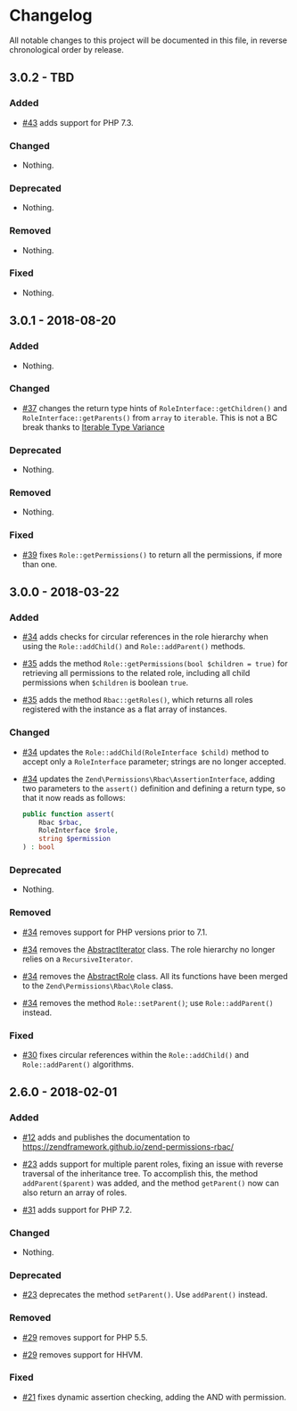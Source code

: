 # Changelog

All notable changes to this project will be documented in this file, in reverse chronological order by release.

## 3.0.2 - TBD

### Added

- [#43](https://github.com/zendframework/zend-permissions-rbac/pull/43) adds support for PHP 7.3.

### Changed

- Nothing.

### Deprecated

- Nothing.

### Removed

- Nothing.

### Fixed

- Nothing.

## 3.0.1 - 2018-08-20

### Added

- Nothing.

### Changed

- [#37](https://github.com/zendframework/zend-permissions-rbac/pull/37) changes
  the return type hints of `RoleInterface::getChildren()` and `RoleInterface::getParents()`
  from `array` to `iterable`. This is not a BC break thanks to [Iterable Type Variance](http://php.net/manual/en/language.types.iterable.php#language.types.iterable.variance)

### Deprecated

- Nothing.

### Removed

- Nothing.

### Fixed

- [#39](https://github.com/zendframework/zend-permissions-rbac/pull/39) fixes
  `Role::getPermissions()` to return all the permissions, if more than one.

## 3.0.0 - 2018-03-22

### Added

- [#34](https://github.com/zendframework/zend-permissions-rbac/pull/34) adds
  checks for circular references in the role hierarchy when using the
  `Role::addChild()` and `Role::addParent()` methods.

- [#35](https://github.com/zendframework/zend-permissions-rbac/pull/35) adds
  the method `Role::getPermissions(bool $children = true)` for retrieving all
  permissions to the related role, including all child permissions when
  `$children` is boolean `true`.

- [#35](https://github.com/zendframework/zend-permissions-rbac/pull/35) adds
  the method `Rbac::getRoles()`, which returns all roles registered with the
  instance as a flat array of instances.

### Changed

- [#34](https://github.com/zendframework/zend-permissions-rbac/pull/34) updates
  the `Role::addChild(RoleInterface $child)` method to accept only a `RoleInterface` parameter;
  strings are no longer accepted.

- [#34](https://github.com/zendframework/zend-permissions-rbac/pull/34) updates
  the `Zend\Permissions\Rbac\AssertionInterface`, adding two parameters to the
  `assert()` definition and defining a return type, so that it now reads as
  follows:

  ```php
  public function assert(
      Rbac $rbac,
      RoleInterface $role,
      string $permission
  ) : bool
  ```

### Deprecated

- Nothing.

### Removed

- [#34](https://github.com/zendframework/zend-permissions-rbac/pull/34) removes
  support for PHP versions prior to 7.1.

- [#34](https://github.com/zendframework/zend-permissions-rbac/pull/34) removes
  the [AbstractIterator](https://github.com/zendframework/zend-permissions-rbac/blob/release-2.6.0/src/AbstractIterator.php)
  class. The role hierarchy no longer relies on a `RecursiveIterator`.

- [#34](https://github.com/zendframework/zend-permissions-rbac/pull/34) removes
  the [AbstractRole](https://github.com/zendframework/zend-permissions-rbac/blob/release-2.6.0/src/AbstractRole.php)
  class. All its functions have been merged to the `Zend\Permissions\Rbac\Role`
  class.

- [#34](https://github.com/zendframework/zend-permissions-rbac/pull/34) removes
  the method `Role::setParent()`; use `Role::addParent()` instead.

### Fixed

- [#30](https://github.com/zendframework/zend-permissions-rbac/issues/30) fixes
  circular references within the `Role::addChild()` and `Role::addParent()`
  algorithms.

## 2.6.0 - 2018-02-01

### Added

- [#12](https://github.com/zendframework/zend-permissions-rbac/pull/12) adds
  and publishes the documentation to https://zendframework.github.io/zend-permissions-rbac/

- [#23](https://github.com/zendframework/zend-permissions-rbac/pull/23) adds
  support for multiple parent roles, fixing an issue with reverse traversal of
  the inheritance tree. To accomplish this, the method `addParent($parent)` was
  added, and the method `getParent()` now can also return an array of roles.

- [#31](https://github.com/zendframework/zend-permissions-rbac/pull/31) adds
  support for PHP 7.2.

### Changed

- Nothing.

### Deprecated

- [#23](https://github.com/zendframework/zend-permissions-rbac/pull/23)
  deprecates the method `setParent()`. Use `addParent()` instead.

### Removed

- [#29](https://github.com/zendframework/zend-permissions-rbac/pull/29) removes
  support for PHP 5.5.

- [#29](https://github.com/zendframework/zend-permissions-rbac/pull/29) removes
  support for HHVM.

### Fixed

- [#21](https://github.com/zendframework/zend-permissions-rbac/pull/21) fixes
  dynamic assertion checking, adding the AND with permission.
